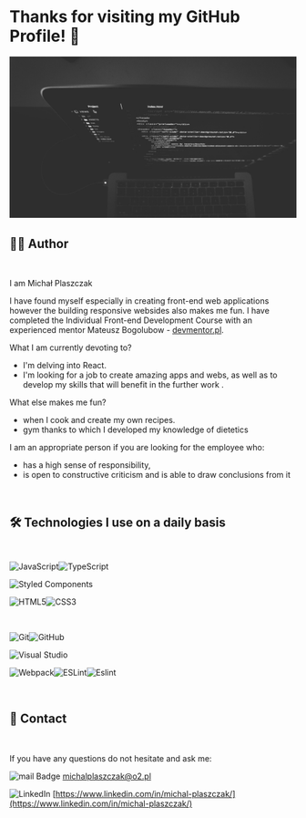 # Thanks for visiting my GitHub Profile! 👏
![code](./nate-grant-QQ9LainS6tI-unsplash.jpg)

## 🙋‍♂️ Author 
&nbsp;

I am Michał Plaszczak

I have found myself especially in creating front-end web applications however the building responsive websides also makes me fun. I have completed the Individual Front-end Development Course with an experienced mentor Mateusz Bogolubow - [devmentor.pl](devmentor.pl).

What I am currently devoting to?

- I'm delving into React.
- I'm looking for a job to create amazing apps and webs, as well as to develop my skills that will benefit in the further work .

What else makes me fun?

- when I cook and create my own recipes.
- gym thanks to which I developed my knowledge of dietetics

I am an appropriate person if you are looking for the employee who:

- has a high sense of responsibility,
- is open to constructive criticism and is able to draw conclusions from it

&nbsp;

##  🛠️ Technologies I use on a daily basis 

&nbsp;

![JavaScript](https://img.shields.io/badge/javascript-%23323330.svg?style=for-the-badge&logo=javascript&logoColor=%23F7DF1E)![TypeScript](https://img.shields.io/badge/TypeScript-007ACC?style=for-the-badge&logo=typescript&logoColor=white)

![Styled Components](https://img.shields.io/badge/styled--components-DB7093?style=for-the-badge&logo=styled-components&logoColor=white)

![HTML5](https://img.shields.io/badge/html5-%23E34F26.svg?style=for-the-badge&logo=html5&logoColor=white)![CSS3](https://img.shields.io/badge/css3-%231572B6.svg?style=for-the-badge&logo=css3&logoColor=white)



&nbsp;

![Git](https://img.shields.io/badge/git-%23F05033.svg?style=for-the-badge&logo=git&logoColor=white)![GitHub](https://img.shields.io/badge/github-%23121011.svg?style=for-the-badge&logo=github&logoColor=white)

![Visual Studio](https://img.shields.io/badge/Visual%20Studio-5C2D91.svg?style=for-the-badge&logo=visual-studio&logoColor=white)

![Webpack](https://img.shields.io/badge/webpack-%238DD6F9.svg?style=for-the-badge&logo=webpack&logoColor=black)![ESLint](https://img.shields.io/badge/ESLint-4B3263?style=for-the-badge&logo=eslint&logoColor=white)![Eslint](https://img.shields.io/badge/-Prettier-black?style=for-the-badge&logo=Prettier&logoColor=white)




&nbsp;

## 💬 Contact

&nbsp;

If you have any questions do not hesitate and ask me:

![mail Badge](https://img.shields.io/badge/-Gmail-c14438?style=for-the-badge&logo=Gmail&logoColor=white)    michalplaszczak@o2.pl

![LinkedIn](https://img.shields.io/badge/-LinkedIn-blue?style=for-the-badge&logo=Linkedin&logoColor=white)   [https://www.linkedin.com/in/michal-plaszczak/](https://www.linkedin.com/in/michal-plaszczak/)
